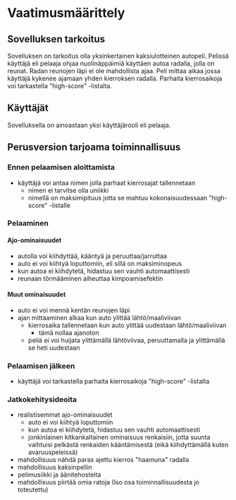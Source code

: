 # Vaatimusmäärittely

## Sovelluksen tarkoitus

Sovelluksen on tarkoitus olla yksinkertainen kaksiulotteinen autopeli. Pelissä käyttäjä eli pelaaja ohjaa nuolinäppäimiä käyttäen 
autoa radalla, jolla on reunat. Radan reunojen läpi ei ole mahdollista ajaa. Peli mittaa aikaa jossa käyttäjä kykenee ajamaan 
yhden kierroksen radalla. Parhaita kierrosaikoja voi tarkastella "high-score" -listalta.

## Käyttäjät

Sovelluksella on ainoastaan yksi käyttäjärooli eli pelaaja. 

## Perusversion tarjoama toiminnallisuus

### Ennen pelaamisen aloittamista
- käyttäjä voi antaa nimen jolla parhaat kierrosajat tallennetaan
  - nimen ei tarvitse olla uniikki
  - nimellä on maksimipituus jotta se mahtuu kokonaisuudessaan "high-score" -listalle

### Pelaaminen
#### Ajo-ominaisuudet
- autolla voi kiihdyttää, kääntyä ja peruuttaa/jarruttaa
- auto ei voi kiihtyä loputtomiin, eli sillä on maksiminopeus
- kun autoa ei kiihdytetä, hidastuu sen vauhti automaattisesti
- reunaan törmääminen aiheuttaa kimpoamisefektin  

#### Muut ominaisuudet
- auto ei voi mennä kentän reunojen läpi
- ajan mittaaminen alkaa kun auto ylittää lähtö/maaliviivan
  - kierrosaika tallennetaan kun auto ylittää uudestaan lähtö/maaliviivan
    - tämä nollaa ajanoton
  - peliä ei voi huijata ylittämällä lähtöviivaa, peruuttamalla ja ylittämällä se heti uudestaan  
  
### Pelaamisen jälkeen
- käyttäjä voi tarkastella parhaita kierrosaikoja "high-score" -listalta

### Jatkokehitysideoita    

- realistisemmat ajo-ominaisuudet
  - auto ei voi kiihtyä loputtomiin
  - kun autoa ei kiihdytetä, hidastuu sen vauhti automaattisesti
  - jonkinlainen kitkankaltainen ominaisuus renkaisiin, jotta suunta vaihtuisi pelkästä renkaiden kääntämisestä (eikä kiihdyttämällä kuten avaruuspeleissä)
- mahdollisuus nähdä paras ajettu kierros "haamuna" radalla
- mahdollisuus kaksinpeliin
- pelimusiikki ja äänitehosteita
- mahdollisuus piirtää omia ratoja (Iso osa toiminnallisuudesta jo toteutettu)

